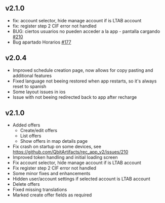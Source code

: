## v2.1.0
* fix: account selector, hide manage account if is LTAB account
* fix: register step 2 CIF error not handled
* BUG: ciertos usuarios no pueden acceder a la app - pantalla cargando [#210](https://github.com/QbitArtifacts/rec_app_v2/issues/210)
* Bug apartado Horarios [#177](https://github.com/QbitArtifacts/rec_app_v2/issues/177)


## v2.0.4
* Improved schedule creation page, now allows for copy pasting and additional features
* Fixed language not beeing restored when app restarts, so it's always reset to spanish
* Some layout issues in ios
* Issue with not beeing redirected back to app after recharge

## v2.1.0
* Added offers
  * Create/edit offers
  * List offers
  * Show offers in map details page
* Fix crash on startup on some devices, see https://github.com/QbitArtifacts/rec_app_v2/issues/210
* Improved token handling and initial loading screen
* Fix account selector, hide manage account if is LTAB account
* Fix register step 2 CIF error not handled
* Some minor fixes and enhancements
* Hidden user/account settings if selected account is LTAB account
* Delete offers
* Fixed missing translations
* Marked create offer fields as required

